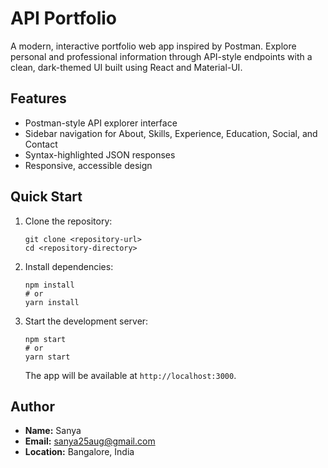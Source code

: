 # API Portfolio

A modern, interactive portfolio web app inspired by Postman. Explore personal and professional information through API-style endpoints with a clean, dark-themed UI built using React and Material-UI.

## Features
- Postman-style API explorer interface
- Sidebar navigation for About, Skills, Experience, Education, Social, and Contact
- Syntax-highlighted JSON responses
- Responsive, accessible design

## Quick Start
1. Clone the repository:
   ```
   git clone <repository-url>
   cd <repository-directory>
   ```
2. Install dependencies:
   ```
   npm install
   # or
   yarn install
   ```
3. Start the development server:
   ```
   npm start
   # or
   yarn start
   ```
   The app will be available at `http://localhost:3000`.

## Author
- **Name:** Sanya
- **Email:** sanya25aug@gmail.com
- **Location:** Bangalore, India 